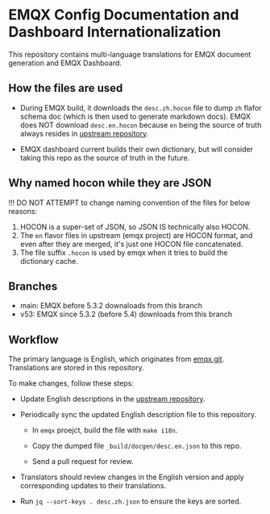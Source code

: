 # EMQX Config Documentation and Dashboard Internationalization

This repository contains multi-language translations for EMQX document generation and EMQX Dashboard.

## How the files are used

- During EMQX build, it downloads the `desc.zh.hocon` file to dump `zh` flafor schema doc (which is then used to generate markdown docs).
  EMQX does NOT download `desc.en.hocon` because `en` being the source of truth always resides in [upstream repository](https://github.com/emqx/emqx/tree/master/rel).

- EMQX dashboard current builds their own dictionary, but will consider taking this repo as the source of truth in the future.

## Why named hocon while they are JSON

!!! DO NOT ATTEMPT to change naming convention of the files for below reasons:

1. HOCON is a super-set of JSON, so JSON IS technically also HOCON.
2. The `en` flavor files in upstream (emqx project) are HOCON format, and even after they are merged, it's just one HOCON file concatenated.
3. The file suffix `.hocon` is used by emqx when it tries to build the dictionary cache.

## Branches

- main: EMQX before 5.3.2 downaloads from this branch
- v53: EMQX since 5.3.2 (before 5.4) downloads from this branch

## Workflow

The primary language is English, which originates from [emqx.git](https://github.com/emqx/emqx).
Translations are stored in this repository.

To make changes, follow these steps:

- Update English descriptions in the [upstream repository](https://github.com/emqx/emqx/tree/master/rel).

- Periodically sync the updated English description file to this repository.

  - In `emqx` proejct, build the file with `make i18n`.

  - Copy the dumped file `_build/docgen/desc.en.json` to this repo.

  - Send a pull request for review.

- Translators should review changes in the English version and apply corresponding updates to their translations.

- Run `jq --sort-keys . desc.zh.json` to ensure the keys are sorted.
